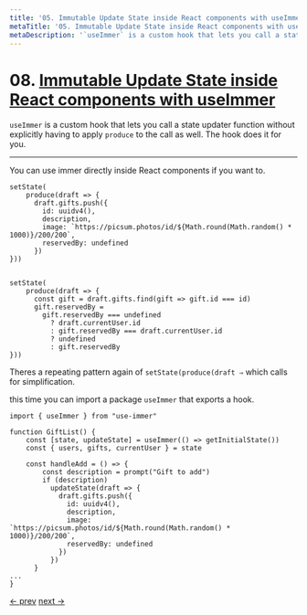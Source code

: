 ```yaml
---
title: '05. Immutable Update State inside React components with useImmer'
metaTitle: '05. Immutable Update State inside React components with useImmer'
metaDescription: '`useImmer` is a custom hook that lets you call a state updater function without explicitly having to apply `produce` to the call as well. The hook does it for you.'
---
```


# 08. [Immutable Update State inside React components with useImmer](https://egghead.io/lessons/react-immutable-update-state-inside-react-components-with-useimmer)

`useImmer` is a custom hook that lets you call a state updater function without explicitly having to apply `produce` to the call as well. The hook does it for you.

---

You can use immer directly inside React components if you want to.

    setState(
    	produce(draft => {
    	  draft.gifts.push({
    	    id: uuidv4(),
    	    description,
    	    image: `https://picsum.photos/id/${Math.round(Math.random() * 1000)}/200/200`,
    	    reservedBy: undefined
    	  })
    }))


    setState(
    	produce(draft => {
    	  const gift = draft.gifts.find(gift => gift.id === id)
    	  gift.reservedBy =
    	    gift.reservedBy === undefined
    	      ? draft.currentUser.id
    	      : gift.reservedBy === draft.currentUser.id
    	      ? undefined
    	      : gift.reservedBy
    }))

Theres a repeating pattern again of `setState(produce(draft ⇒` which calls for simplification.

this time you can import a package `useImmer` that exports a hook.

    import { useImmer } from "use-immer"

    function GiftList() {
    	const [state, updateState] = useImmer(() => getInitialState())
    	const { users, gifts, currentUser } = state

    	const handleAdd = () => {
    	    const description = prompt("Gift to add")
    	    if (description)
    	      updateState(draft => {
    	        draft.gifts.push({
    	          id: uuidv4(),
    	          description,
    	          image: `https://picsum.photos/id/${Math.round(Math.random() * 1000)}/200/200`,
    	          reservedBy: undefined
    	        })
    	      })
    	  }
    ...
    }

[<- prev](https://github.com/zacjones93/Community-Notes-Immutable-JavaScript-Data-Structures-with-Immer/blob/master/lessons/04-produces-immutable-data-and-avoid-unnecessary-creation-of-new-data-trees-with-immer.md) [next ->](https://github.com/zacjones93/Community-Notes-Immutable-JavaScript-Data-Structures-with-Immer/blob/master/lessons/06-return-new-state-and-prevent-unwanted-returns.md)
